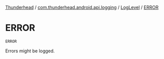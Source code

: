 [Thunderhead](../../index.md) / [com.thunderhead.android.api.logging](../index.md) / [LogLevel](index.md) / [ERROR](./-e-r-r-o-r.md)

# ERROR

`ERROR`

Errors might be logged.

